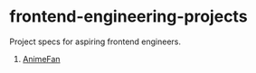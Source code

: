 # frontend-engineering-projects

Project specs for aspiring frontend engineers.

1. [AnimeFan]('AnimeFan.md')
